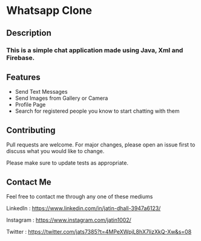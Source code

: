 # Whatsapp Clone

## Description
### This is a simple chat application made using Java, Xml and Firebase.

## Features
- Send Text Messages
- Send Images from Gallery or Camera
- Profile Page
- Search for registered people you know to start chatting with them

## Contributing
Pull requests are welcome. For major changes, please open an issue first to discuss what you would like to change.

Please make sure to update tests as appropriate.

## Contact Me

Feel free to contact me through any one of these mediums

LinkedIn : https://www.linkedin.com/in/jatin-dhall-3947a6123/

Instagram : https://www.instagram.com/jatin1002/

Twitter : https://twitter.com/jats7385?t=4MPeXWpjL8hX7lizXkQ-Xw&s=08
